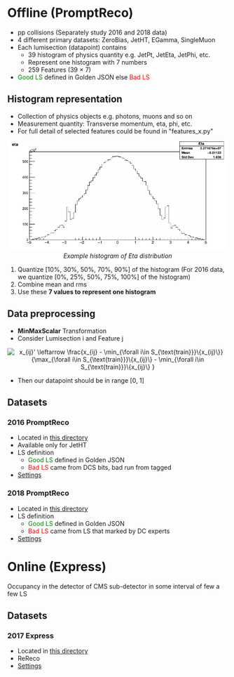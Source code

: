 # Offline (PromptReco)
* pp collisions (Separately study 2016 and 2018 data)
* 4 different primary datasets: ZeroBias, JetHT, EGamma, SingleMuon
* Each lumisection (datapoint) contains
  * 39 histogram of physics quantity e.g. JetPt, JetEta, JetPhi, etc.
  * Represent one histogram with 7 numbers
  * 259 Features (39 × 7)
* <span style="color:green">Good LS</span> defined in Golden JSON else <span style="color:red">Bad LS</span>

## Histogram representation
* Collection of physics objects e.g. photons, muons and so on
* Measurement quantity: Transverse momentum, eta, phi,
etc.
* For full detail of selected features could be found in "features_x.py"

<p align="center">
    <img src="../static/img/ex_eta_dist.png" width="600px" >
    <br>
    <em>Example histogram of Eta distribution</em>
</p>

1) Quantize [10%, 30%, 50%, 70%, 90%] of the histogram (For 2016 data, we quantize [0%, 25%, 50%, 75%, 100%] of the histogram)
2) Combine mean and rms
3) Use these **7 values to
represent one histogram**

## Data preprocessing
* **MinMaxScalar** Transformation
* Consider Lumisection i and Feature j
<p align="center">
<img src="https://latex.codecogs.com/svg.latex?x_{ij}'&space;\leftarrow&space;\frac{x_{ij}&space;-&space;\min_{\forall&space;i\in&space;S_{\text{train}}}\{x_{ij}\}}{\max_{\forall&space;i\in&space;S_{\text{train}}}\{x_{ij}\}&space;-&space;\min_{\forall&space;i\in&space;S_{\text{train}}}\{x_{ij}\}&space;}" title="x_{ij}' \leftarrow \frac{x_{ij} - \min_{\forall i\in S_{\text{train}}}\{x_{ij}\}}{\max_{\forall i\in S_{\text{train}}}\{x_{ij}\} - \min_{\forall i\in S_{\text{train}}}\{x_{ij}\} }" />
</p>

* Then our datapoint should be in range [0, 1]

## Datasets

### 2016 PromptReco
* Located in [this directory](prompt_reco/)
* Available only for JetHT
* LS definition
  * <span style="color:green">Good LS</span> defined in Golden JSON
  * <span style="color:red">Bad LS</span> came from DCS bits, bad run from tagged
* [Settings](prompt_reco/setting.py)

### 2018 PromptReco
* Located in [this directory](new_prompt_reco/)
* LS definition
  * <span style="color:green">Good LS</span> defined in Golden JSON
  * <span style="color:red">Bad LS</span> came from LS that marked by DC experts
* [Settings](new_prompt_reco/setting.py)


# Online (Express)
Occupancy in the detector of CMS sub-detector in some interval of few a few LS
## Datasets
<!-- ### 2016 Express -->
### 2017 Express
* Located in [this directory](express_2017/)
* ReReco
* [Settings](express_2017/setting.py)